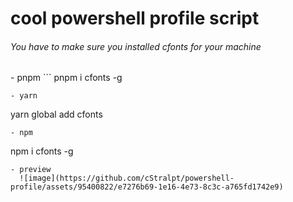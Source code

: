# cool powershell profile script
<h6>You have to make sure you installed cfonts for your machine</h6>
- pnpm
```
pnpm i cfonts -g

```
- yarn
```
yarn global add cfonts
```
- npm

```
npm i cfonts -g
```
- preview
  ![image](https://github.com/cStralpt/powershell-profile/assets/95400822/e7276b69-1e16-4e73-8c3c-a765fd1742e9)

